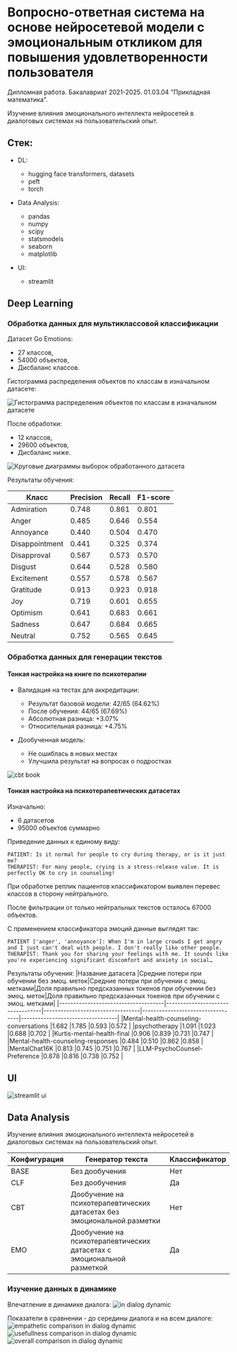 # Вопросно-ответная система на основе нейросетевой модели с эмоциональным откликом для повышения удовлетворенности пользователя

Дипломная работа. Бакалавриат 2021-2025. 01.03.04 "Прикладная математика".

Изучение влияния эмоционального интеллекта нейросетей в диалоговых системах на пользовательский опыт.

## Стек:

- DL:
    - hugging face transformers, datasets
    - peft
    - torch

- Data Analysis:
    - pandas
    - numpy
    - scipy
    - statsmodels
    - seaborn
    - matplotlib

- UI:
    - streamlit

## Deep Learning

### Обработка данных для мультиклассовой классификации

Датасет Go Emotions:
- 27 классов,
- 54000 объектов,
- Дисбаланс классов.

Гистограмма распределения объектов по классам в изначальном датасете:

![Гистограмма распределения объектов по классам в изначальном датасете](pics/go_emotions_orig.png)

После обработки:
- 12 классов, 
- 29600 объектов,
- Дисбаланс ниже.

![Круговые диаграммы выборок обработанного датасета](pics/go_emotions.png)

Результаты обучения:

|Класс         |Precision|Recall|F1-score|
|--------------|---------|------|--------|
|Admiration    |0.748    |0.861 |0.801   |
|Anger	       |0.485	 |0.646	|0.554   |
|Annoyance     |0.440	 |0.504	|0.470   |
|Disappointment|0.441	 |0.325	|0.374   |
|Disapproval   |0.567	 |0.573	|0.570   |
|Disgust	   |0.644	 |0.528	|0.580   |
|Excitement	   |0.557	 |0.578	|0.567   |
|Gratitude	   |0.913	 |0.923	|0.918   |
|Joy	       |0.719	 |0.601	|0.655   |
|Optimism	   |0.641	 |0.683	|0.661   |
|Sadness	   |0.647	 |0.684	|0.665   |
|Neutral	   |0.752	 |0.565	|0.645   |


### Обработка данных для генерации текстов

#### Тонкая настройка на книге по психотерапии

- Валидация на тестах для аккредитации:
    - Результат базовой модели: 42/65 (64.62%)
    - После обучения: 44/65 (67.69%)
    - Абсолютная разница: +3.07%
    - Относительная разница: +4.75%

- Дообученная модель: 
    - Не ошиблась в новых местах
    - Улучшила результат на вопросах о 	подростках


![cbt book](pics/cbt_book.png)

#### Тонкая настройка на психотерапевтических датасетах
Изначально:
- 6 датасетов
- 95000 объектов суммарно

Приведение данных к единому виду:
```
PATIENT: Is it normal for people to cry during therapy, or is it just me?
THERAPIST: For many people, crying is a stress-release valve. It is perfectly OK to cry in counseling!
```

При обработке реплик пациентов классификатором выявлен перевес классов в сторону нейтрального. 

После фильтрации от только нейтральных текстов осталось 67000 объектов. 

С применением классификатора эмоций данные выглядят так:
```
PATIENT ['anger', 'annoyance']: When I'm in large crowds I get angry and I just can't deal with people. I don't really like other people.
THERAPIST: Thank you for sharing your feelings with me. It sounds like you're experiencing significant discomfort and anxiety in social…
```

Результаты обучения:
|Название датасета                    |Средние потери при обучении без эмоц. меток|Средние потери при обучении с эмоц. метками|Доля правильно предсказанных токенов при обучении без эмоц. меток|Доля правильно предсказанных токенов при обучении с эмоц. метками|
|-------------------------------------|----------------------------------|----------------------------------|----------------------------------|----------------------------------|
|Mental-health-counseling-conversations	|1.682 |1.785 |0.593 |0.572 |
|psychotherapy |1.091 |1.023 |0.688 |0.702 |
|Kurtis-mental-health-final |0.906 |0.839 |0.731 |0.747 |
|Mental-health-counseling-responses |0.484 |0.510 |0.862 |0.858 |
|MentalChat16K	|0.813 |0.745 |0.751 |0.767 |
|LLM-PsychoCounsel-Preference |0.878 |0.816 |0.738 |0.752 |


## UI
![streamlit ui](pics/ui.png)


## Data Analysis
Изучение влияния эмоционального интеллекта нейросетей в диалоговых системах на пользовательский опыт.

|Конфигурация |Генератор текста|Классификатор |
|-------------|----------------|--------------|
|BASE |Без дообучения |Нет |
|CLF |Без дообучения |Да |
|CBT |Дообучение на психотерапевтических датасетах без эмоциональной разметки |Нет |
|EMO |Дообучение на психотерапевтических датасетах с эмоциональной разметкой |Да |


### Изучение данных в динамике
Впечатление в динамике диалога:
![in dialog dynamic](pics/in_dialog_dynamic.png)

Показатели в сравнении - до середины диалога и на всем диалоге:
![empathetic comparison in dialog dynamic](pics/empathetic_comparison_in_dialog_dynamic.png)
![usefullness comparison in dialog dynamic](pics/usefullness_comparison_in_dialog_dynamic.png)
![overall comparison in dialog dynamic](pics/overall_comparison_in_dialog_dynamic.png)
